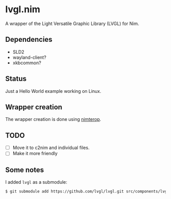 # lvgl.nim
A wrapper of the Light Versatile Graphic Library (LVGL) for Nim. 

## Dependencies
- SLD2
- wayland-client?
- xkbcommon?

## Status
Just a Hello World example working on Linux.



## Wrapper creation
The wrapper creation is done using [nimterop](https://github.com/nimterop/nimterop).


## TODO
- [ ] Move it to c2nim and individual files.
- [ ] Make it more friendly

## Some notes
I added `lvgl` as a submodule:
```sh
$ git submodule add https://github.com/lvgl/lvgl.git src/components/lvgl
```

